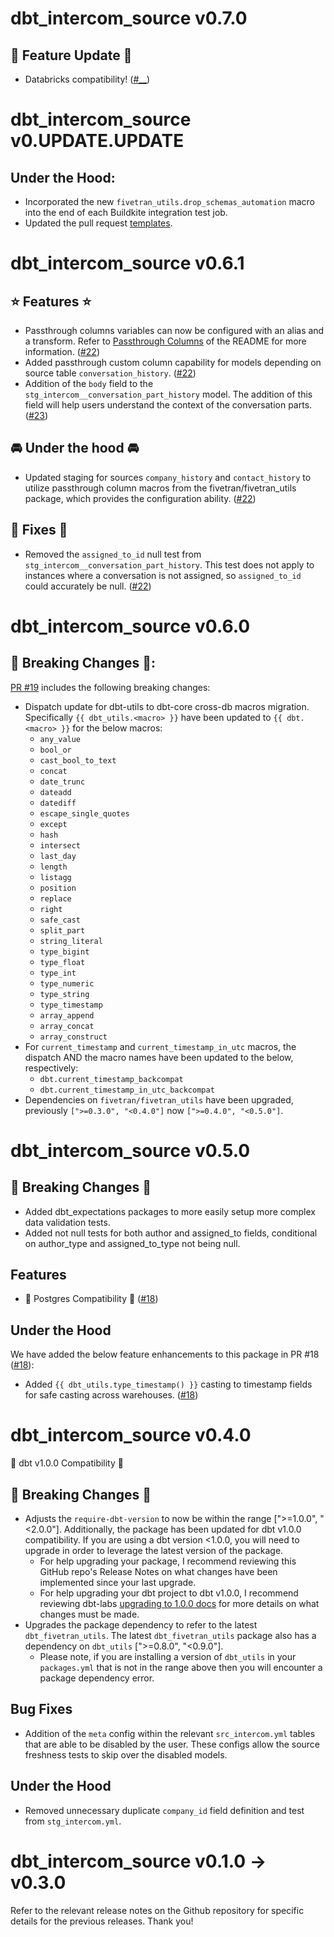 # dbt_intercom_source v0.7.0
## 🎉 Feature Update 🎉
- Databricks compatibility! ([#__](https://github.com/fivetran/dbt_mixpanel/pull/##))

# dbt_intercom_source v0.UPDATE.UPDATE

 ## Under the Hood:

- Incorporated the new `fivetran_utils.drop_schemas_automation` macro into the end of each Buildkite integration test job.
- Updated the pull request [templates](/.github).
# dbt_intercom_source v0.6.1
## ⭐ Features ⭐
- Passthrough columns variables can now be configured with an alias and a transform. Refer to [Passthrough Columns](https://github.com/fivetran/dbt_intercom_source#passthrough-columns) of the README for more information. ([#22](https://github.com/fivetran/dbt_intercom_source/pull/22))
- Added passthrough custom column capability for models depending on source table `conversation_history`. ([#22](https://github.com/fivetran/dbt_intercom_source/pull/22))
- Addition of the `body` field to the `stg_intercom__conversation_part_history` model. The addition of this field will help users understand the context of the conversation parts. ([#23](https://github.com/fivetran/dbt_intercom_source/pull/23))

## 🚘 Under the hood 🚘
- Updated staging for sources `company_history` and `contact_history` to utilize passthrough column macros from the fivetran/fivetran_utils package, which provides the configuration ability. ([#22](https://github.com/fivetran/dbt_intercom_source/pull/22))

## 🔧 Fixes 🔧
- Removed the `assigned_to_id` null test from `stg_intercom__conversation_part_history`. This test does not apply to instances where a conversation is not assigned, so `assigned_to_id` could accurately be null. ([#22](https://github.com/fivetran/dbt_intercom_source/pull/22))

# dbt_intercom_source v0.6.0

## 🚨 Breaking Changes 🚨:
[PR #19](https://github.com/fivetran/dbt_intercom_source/pull/19) includes the following breaking changes:
- Dispatch update for dbt-utils to dbt-core cross-db macros migration. Specifically `{{ dbt_utils.<macro> }}` have been updated to `{{ dbt.<macro> }}` for the below macros:
    - `any_value`
    - `bool_or`
    - `cast_bool_to_text`
    - `concat`
    - `date_trunc`
    - `dateadd`
    - `datediff`
    - `escape_single_quotes`
    - `except`
    - `hash`
    - `intersect`
    - `last_day`
    - `length`
    - `listagg`
    - `position`
    - `replace`
    - `right`
    - `safe_cast`
    - `split_part`
    - `string_literal`
    - `type_bigint`
    - `type_float`
    - `type_int`
    - `type_numeric`
    - `type_string`
    - `type_timestamp`
    - `array_append`
    - `array_concat`
    - `array_construct`
- For `current_timestamp` and `current_timestamp_in_utc` macros, the dispatch AND the macro names have been updated to the below, respectively:
    - `dbt.current_timestamp_backcompat`
    - `dbt.current_timestamp_in_utc_backcompat`
- Dependencies on `fivetran/fivetran_utils` have been upgraded, previously `[">=0.3.0", "<0.4.0"]` now `[">=0.4.0", "<0.5.0"]`.

# dbt_intercom_source v0.5.0
## 🚨 Breaking Changes 🚨
- Added dbt_expectations packages to more easily setup more complex data validation tests.
- Added not null tests for both author and assigned_to fields, conditional on author_type and assigned_to_type not being null.
## Features
- 🎉 Postgres Compatibility 🎉 ([#18](https://github.com/fivetran/dbt_intercom_source/pull/18))
## Under the Hood
We have added the below feature enhancements to this package in PR #18  ([#18](https://github.com/fivetran/dbt_intercom_source/pull/18)):
- Added `{{ dbt_utils.type_timestamp() }}` casting to timestamp fields for safe casting across warehouses. ([#18](https://github.com/fivetran/dbt_intercom_source/pull/18))

# dbt_intercom_source v0.4.0
🎉 dbt v1.0.0 Compatibility 🎉
## 🚨 Breaking Changes 🚨
- Adjusts the `require-dbt-version` to now be within the range [">=1.0.0", "<2.0.0"]. Additionally, the package has been updated for dbt v1.0.0 compatibility. If you are using a dbt version <1.0.0, you will need to upgrade in order to leverage the latest version of the package.
  - For help upgrading your package, I recommend reviewing this GitHub repo's Release Notes on what changes have been implemented since your last upgrade.
  - For help upgrading your dbt project to dbt v1.0.0, I recommend reviewing dbt-labs [upgrading to 1.0.0 docs](https://docs.getdbt.com/docs/guides/migration-guide/upgrading-to-1-0-0) for more details on what changes must be made.
- Upgrades the package dependency to refer to the latest `dbt_fivetran_utils`. The latest `dbt_fivetran_utils` package also has a dependency on `dbt_utils` [">=0.8.0", "<0.9.0"].
  - Please note, if you are installing a version of `dbt_utils` in your `packages.yml` that is not in the range above then you will encounter a package dependency error.

## Bug Fixes
- Addition of the `meta` config within the relevant `src_intercom.yml` tables that are able to be disabled by the user. These configs allow the source freshness tests to skip over the disabled models.

## Under the Hood
- Removed unnecessary duplicate `company_id` field definition and test from `stg_intercom.yml`.

# dbt_intercom_source v0.1.0 -> v0.3.0
Refer to the relevant release notes on the Github repository for specific details for the previous releases. Thank you!
